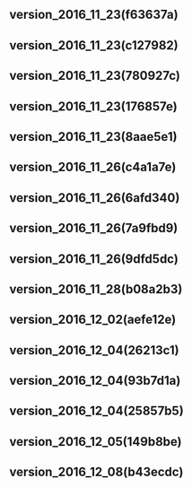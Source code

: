 ## version_2016_11_23(f63637a)
## version_2016_11_23(c127982)
## version_2016_11_23(780927c)
## version_2016_11_23(176857e)
## version_2016_11_23(8aae5e1)
## version_2016_11_26(c4a1a7e)
## version_2016_11_26(6afd340)
## version_2016_11_26(7a9fbd9)
## version_2016_11_26(9dfd5dc)
## version_2016_11_28(b08a2b3)
## version_2016_12_02(aefe12e)
## version_2016_12_04(26213c1)
## version_2016_12_04(93b7d1a)
## version_2016_12_04(25857b5)
## version_2016_12_05(149b8be)
## version_2016_12_08(b43ecdc)
